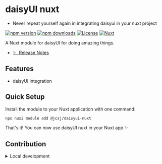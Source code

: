 
# daisyUI nuxt
* Never repeat yourself again in integrating daisyui in your nuxt project

[![npm version][npm-version-src]][npm-version-href]
[![npm downloads][npm-downloads-src]][npm-downloads-href]
[![License][license-src]][license-href]
[![Nuxt][nuxt-src]][nuxt-href]

A Nuxt module for daisyUI for doing amazing things.

- [✨ &nbsp;Release Notes](/CHANGELOG.md)
<!-- - [🏀 Online playground](https://stackblitz.com/github/your-org/@jcsj/daisyui-nuxt?file=playground%2Fapp.vue) -->
<!-- - [📖 &nbsp;Documentation](https://example.com) -->

## Features

<!-- Highlight some of the features your module provide here -->
- daisyUI integration

## Quick Setup

Install the module to your Nuxt application with one command:

```bash
npx nuxi module add @jcsj/daisyui-nuxt
```

That's it! You can now use daisyUI nuxt in your Nuxt app ✨


## Contribution

<details>
  <summary>Local development</summary>
  
  ```bash
  # Install dependencies
  npm install
  
  # Generate type stubs
  npm run dev:prepare
  
  # Develop with the playground
  npm run dev
  
  # Build the playground
  npm run dev:build
  
  # Run ESLint
  npm run lint
  
  # Run Vitest
  npm run test
  npm run test:watch
  
  # Release new version
  npm run release
  ```

</details>


<!-- Badges -->
[npm-version-src]: https://img.shields.io/npm/v/@jcsj/daisyui-nuxt/latest.svg?style=flat&colorA=020420&colorB=00DC82
[npm-version-href]: https://npmjs.com/package/@jcsj/daisyui-nuxt

[npm-downloads-src]: https://img.shields.io/npm/dm/@jcsj/daisyui-nuxt.svg?style=flat&colorA=020420&colorB=00DC82
[npm-downloads-href]: https://npmjs.com/package/@jcsj/daisyui-nuxt

[license-src]: https://img.shields.io/npm/l/@jcsj/daisyui-nuxt.svg?style=flat&colorA=020420&colorB=00DC82
[license-href]: https://npmjs.com/package/@jcsj/daisyui-nuxt

[nuxt-src]: https://img.shields.io/badge/Nuxt-020420?logo=nuxt.js
[nuxt-href]: https://nuxt.com
